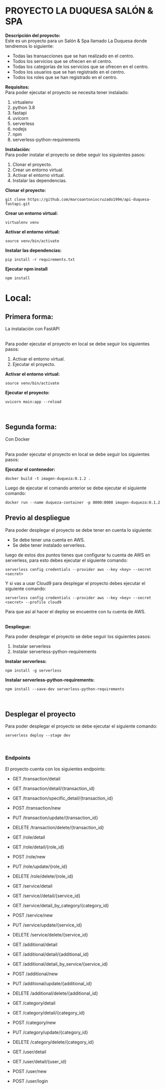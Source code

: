 # PROYECTO LA DUQUESA SALÓN & SPA

<b>Descripción del proyecto:</b>
<br>
Este es un proyecto para un Salón & Spa llamado La Duquesa donde tendremos lo siguiente:
<br>
- Todas las transacciones que se han realizado en el centro.
- Todos los servicios que se ofrecen en el centro.
- Todas los categorías de los servicios que se ofrecen en el centro.
- Todos los usuarios que se han registrado en el centro.
- Todos los roles que se han registrado en el centro.

<b>Requisitos:</b>
<br>
Para poder ejecutar el proyecto se necesita tener instalado:
<ol>
<li>virtualenv</li>
<li>python 3.8</li>
<li>fastapi</li>
<li>uvicorn</li>
<li>serverless</li>
<li>nodejs</li>
<li>npm</li>
<li>serverless-python-requirements</li>
</ol>

<b>Instalación:</b>
<br>
Para poder instalar el proyecto se debe seguir los siguientes pasos:
<ol>
<li>Clonar el proyecto.</li>
<li>Crear un entorno virtual.</li>
<li>Activar el entorno virtual.</li>
<li>Instalar las dependencias.</li>
</ol>

<b>Clonar el proyecto:</b>
<br>
```
git clone https://github.com/marcoantoniocruzado1994/api-duquesa-fastapi.git
```

<b>Crear un entorno virtual:</b>
<br>
```
virtualenv venv
```

<b>Activar el entorno virtual:</b>
<br>
```
source venv/bin/activate
```

<b>Instalar las dependencias:</b>
<br>
```
pip install -r requirements.txt
```

<b>Ejecutar npm install</b>
<br>
```
npm install
```

# <b>Local:</b>

## Primera forma:
<p> La instalación con FastAPI</p>
<br>
Para poder ejecutar el proyecto en local se debe seguir los siguientes pasos:
<ol>
<li>Activar el entorno virtual.</li>
<li>Ejecutar el proyecto.</li>
</ol>

<b>Activar el entorno virtual:</b>
<br>
```
source venv/bin/activate
```

<b>Ejecutar el proyecto:</b>
<br>
```
uvicorn main:app --reload
```
<br>

## Segunda forma:
<p> Con Docker</p>
<br>
Para poder ejecutar el proyecto en local se debe seguir los siguientes pasos:

<b>Ejecutar el contenedor:</b>
<br>
```
docker build -t imagen-duqueza:0.1.2 .
``` 
Luego de ejecutar el comando anterior se debe ejecutar el siguiente comando:
```
docker run --name duqueza-container -p 8000:8000 imagen-duqueza:0.1.2
```

## Previo al despliegue

Para poder desplegar el proyecto se debe tener en cuenta lo siguiente:

- Se debe tener una cuenta en AWS.
- Se debe tener instalado serverless.

luego de estos dos puntos tienes que configurar tu cuenta de AWS en serverless, para esto debes ejecutar el siguiente comando:

```
serverless config credentials --provider aws --key <key> --secret <secret>
```

Y si vas a usar Cloud9 para desplegar el proyecto debes ejecutar el siguiente comando:

```
serverless config credentials --provider aws --key <key> --secret <secret> --profile cloud9
```

Para que así al hacer el deploy se encuentre con tu cuenta de AWS.
<br><br>

<b>Despliegue:</b>
<br>

Para poder desplegar el proyecto se debe seguir los siguientes pasos:
<ol>
<li>Instalar serverless</li>
<li>Instalar serverless-python-requirements</li>
</ol>

<b>Instalar serverless:</b>
<br>
```
npm install -g serverless
```

<b>Instalar serverless-python-requirements:</b>
<br>
```
npm install --save-dev serverless-python-requirements
```
<br>

## Desplegar el proyecto

Para poder desplegar el proyecto se debe ejecutar el siguiente comando:
```
serverless deploy --stage dev
```
<br>

### Endpoints

El proyecto cuenta con los siguientes endpoints:

- GET /transaction/detail
- GET /transaction/detail/{transaction_id}
- GET /transaction/specific_detail/{transaction_id}
- POST /transaction/new
- PUT /transaction/update/{transaction_id}
- DELETE /transaction/delete/{transaction_id}

- GET /role/detail
- GET /role/detail/{role_id}
- POST /role/new
- PUT /role/update/{role_id}
- DELETE /role/delete/{role_id}

- GET /service/detail
- GET /service//detail/{service_id}
- GET /service/detail_by_category/{category_id}
- POST /service/new
- PUT /service/update/{service_id}
- DELETE /service/delete/{service_id}

- GET /additional/detail
- GET /additional/detail/{additional_id}
- GET /additional/detail_by_service/{service_id}
- POST /additional/new
- PUT /additional/update/{additional_id}
- DELETE /additional/delete/{additional_id}

- GET /category/detail
- GET /category/detail/{category_id}
- POST /category/new
- PUT /category/update/{category_id}
- DELETE /category/delete/{category_id}

- GET /user/detail
- GET /user/detail/{user_id}
- POST /user/new
- POST /user/login